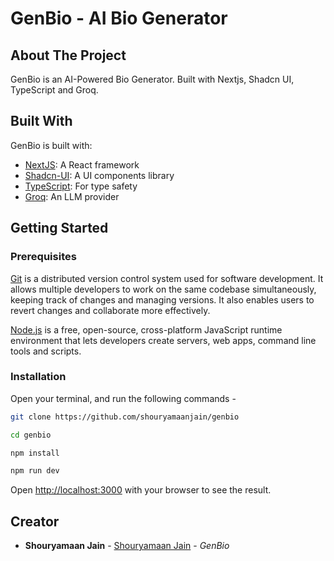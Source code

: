 # GenBio - AI Bio Generator

## About The Project

GenBio is an AI-Powered Bio Generator. Built with Nextjs, Shadcn UI, TypeScript and Groq.

## Built With

GenBio is built with:

* [NextJS](https://nextjs.org): A React framework
* [Shadcn-UI](https://ui.shadcn.com): A UI components library
* [TypeScript](https://www.typescriptlang.org): For type safety
* [Groq](https://groq.com): An LLM provider

## Getting Started

### Prerequisites

<a href="https://git-scm.com/downloads">Git</a> is a distributed version control system used for software development. It allows multiple developers to work on the same codebase simultaneously, keeping track of changes and managing versions. It also enables users to revert changes and collaborate more effectively.

<a href="https://nodejs.org/en">Node.js</a> is a free, open-source, cross-platform JavaScript runtime environment that lets developers create servers, web apps, command line tools and scripts.

### Installation

Open your terminal, and run the following commands -

```bash
git clone https://github.com/shouryamaanjain/genbio
```

```bash
cd genbio
```

```bash
npm install
```

```bash
npm run dev
```

Open [http://localhost:3000](http://localhost:3000) with your browser to see the result.

## Creator

- **Shouryamaan Jain** - [Shouryamaan Jain](https://shouryamaanjain.com) - *GenBio*
